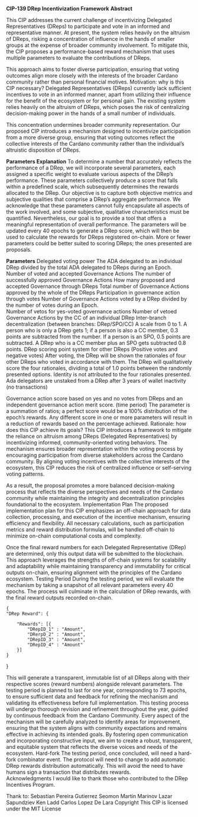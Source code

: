 **CIP-139 DRep Incentivization Framework**
**Abstract**

This CIP addresses the current challenge of incentivizing Delegated Representatives (DReps) to participate and vote in an informed and representative manner. At present, the system relies heavily on the altruism of DReps, risking a concentration of influence in the hands of smaller groups at the expense of broader community involvement. To mitigate this, the CIP proposes a performance-based reward mechanism that uses multiple parameters to evaluate the contributions of DReps. 

This approach aims to foster diverse participation, ensuring that voting outcomes align more closely with the interests of the broader Cardano community rather than personal financial motives.
Motivation: why is this CIP necessary?
Delegated Representatives (DReps) currently lack sufficient incentives to vote in an informed manner, apart from utilizing their influence for the benefit of the ecosystem or for personal gain. The existing system relies heavily on the altruism of DReps, which poses the risk of centralizing decision-making power in the hands of a small number of individuals. 



This concentration undermines broader community representation. Our proposed CIP introduces a mechanism designed to incentivize participation from a more diverse group, ensuring that voting outcomes reflect the collective interests of the Cardano community rather than the individual’s altruistic disposition of DReps.

**Parameters Explanation**
To determine a number that accurately reflects the performance of a DRep, we will incorporate several parameters, each assigned a specific weight to evaluate various aspects of the DRep’s performance. These parameters collectively produce a score that falls within a predefined scale, which subsequently determines the rewards allocated to the DRep.
Our objective is to capture both objective metrics and subjective qualities that comprise a DRep’s aggregate performance. We acknowledge that these parameters cannot fully encapsulate all aspects of the work involved, and some subjective, qualitative characteristics must be quantified. Nevertheless, our goal is to provide a tool that offers a meaningful representation of overall performance.
The parameters will be updated every 40 epochs to generate a DRep score, which will then be used to calculate the rewards for DReps registered on-chain. More or fewer parameters could be better suited to scoring DReps; the ones presented are proposals. 

**Parameters**
Delegated voting power
The ADA delegated to an individual DRep divided by the total ADA delegated to DReps during an Epoch. 
Number of voted and accepted Governance Actions
The number of successfully approved Governance Actions 
How many proposed and accepted Governance through DReps
Total number of Governance Actions approved by the whole of the DReps
Participation in governance action through votes
Number of Governance Actions voted by a DRep divided by the number of votes during an Epoch.  
Number of vetos for yes-voted governance actions
Number of vetoed Governance Actions by the CC of an individual DRep
Inter-branch decentralization (between branches: DRep/SPO/CC)
A scale from 0 to 1. A person who is only a DRep gets 1; if a person is also a CC member, 0.3 points are subtracted from the number. If a person is an SPO, 0.5 points are subtracted. A DRep who is a CC member plus an SPO gets subtracted 0.8 points.
DRep scoring point system for other DReps (Positive votes and negative votes)
After voting, the DRep will be shown the rationales of four other DReps who voted in accordance with them. The DRep will qualitatively score the four rationales, dividing a total of 1.0 points between the randomly presented options. Identity is not attributed to the four rationales presented.
Ada delegators are unstaked from a DRep after 3 years of wallet inactivity (no transactions)

Governance action score based on yes and no votes from DReps and an independent governance action merit score. (time period)
The parameter is a summation of ratios; a perfect score would be a 100% distribution of the epoch’s rewards. Any different score in one or more parameters will result in a reduction of rewards based on the percentage achieved. 
Rationale: how does this CIP achieve its goals?
This CIP introduces a framework to mitigate the reliance on altruism among DReps (Delegated Representatives) by incentivizing informed, community-oriented voting behaviors. The mechanism ensures broader representation within the voting process by encouraging participation from diverse stakeholders across the Cardano community. By aligning voting incentives with the collective interests of the ecosystem, this CIP reduces the risk of centralized influence or self-serving voting patterns. 

As a result, the proposal promotes a more balanced decision-making process that reflects the diverse perspectives and needs of the Cardano community while maintaining the integrity and decentralization principles foundational to the ecosystem.
Implementation Plan
The proposed implementation plan for this CIP emphasizes an off-chain approach for data collection, processing, and execution of the incentive mechanism, ensuring efficiency and flexibility. All necessary calculations, such as participation metrics and reward distribution formulas, will be handled off-chain to minimize on-chain computational costs and complexity. 

Once the final reward numbers for each Delegated Representative (DRep) are determined, only this output data will be submitted to the blockchain. This approach leverages the strengths of off-chain systems for scalability and adaptability while maintaining transparency and immutability for critical outputs on-chain, ensuring alignment with the principles of the Cardano ecosystem.
Testing Period
During the testing period, we will evaluate the mechanism by taking a snapshot of all relevant parameters every 40 epochs. The process will culminate in the calculation of DRep rewards, with the final reward outputs recorded on-chain. 


	{
	"DRep Reward": {
 	 
      	"Rewards": [{
        	"DRepID_1" : "Amount",
          	"DRerpD_2" : "Amount",
          	"DRepID_3" : "Amount",
          	"DRepID_4" : "Amount"
      	}]
	}
}

This will generate a transparent, immutable list of all DReps along with their respective scores (reward numbers) alongside relevant parameters. The testing period is planned to last for one year, corresponding to 73 epochs, to ensure sufficient data and feedback for refining the mechanism and validating its effectiveness before full implementation.
This testing process will undergo thorough revision and refinement throughout the year, guided by continuous feedback from the Cardano Community. Every aspect of the mechanism will be carefully analyzed to identify areas for improvement, ensuring that the system aligns with community expectations and remains effective in achieving its intended goals. By fostering open communication and incorporating constructive input, we aim to create a robust, transparent, and equitable system that reflects the diverse voices and needs of the ecosystem.
Hard-fork
The testing period, once concluded, will need a hard-fork combinator event. The protocol will need to change to add automatic DRep rewards distribution automatically. This will avoid the need to have humans sign a transaction that distributes rewards.  
Acknowledgments
I would like to thank those who contributed to the DRep Incentives Program.

Thank to:
Sebastian Pereira Gutierrez
Seomon
Martin Marinov
Lazar Sapundziev
Ken Ladd
Carlos Lopez De Lara
Copyright
This CIP is licensed under the MIT License
